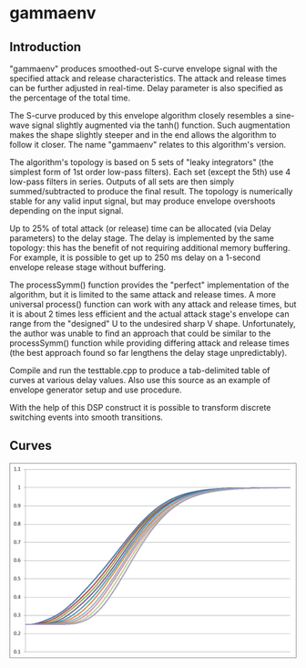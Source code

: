 # gammaenv #
## Introduction ##

"gammaenv" produces smoothed-out S-curve envelope signal with the specified
attack and release characteristics. The attack and release times can be
further adjusted in real-time. Delay parameter is also specified as the
percentage of the total time.

The S-curve produced by this envelope algorithm closely resembles a
sine-wave signal slightly augmented via the tanh() function. Such
augmentation makes the shape slightly steeper and in the end allows the
algorithm to follow it closer. The name "gammaenv" relates to this
algorithm's version.

The algorithm's topology is based on 5 sets of "leaky integrators" (the
simplest form of 1st order low-pass filters). Each set (except the 5th) use
4 low-pass filters in series. Outputs of all sets are then simply
summed/subtracted to produce the final result. The topology is numerically
stable for any valid input signal, but may produce envelope overshoots
depending on the input signal.

Up to 25% of total attack (or release) time can be allocated (via Delay
parameters) to the delay stage. The delay is implemented by the same
topology: this has the benefit of not requiring additional memory
buffering. For example, it is possible to get up to 250 ms delay on
a 1-second envelope release stage without buffering.

The processSymm() function provides the "perfect" implementation of the
algorithm, but it is limited to the same attack and release times. A more
universal process() function can work with any attack and release times,
but it is about 2 times less efficient and the actual attack stage's
envelope can range from the "designed" U to the undesired sharp V shape.
Unfortunately, the author was unable to find an approach that could be
similar to the processSymm() function while providing differing attack and
release times (the best approach found so far lengthens the delay stage
unpredictably).

Compile and run the testtable.cpp to produce a tab-delimited table of curves
at various delay values. Also use this source as an example of envelope
generator setup and use procedure.

With the help of this DSP construct it is possible to transform discrete
switching events into smooth transitions.

## Curves ##

![Curves chart](https://github.com/avaneev/gammaenv/blob/master/curves.png)
